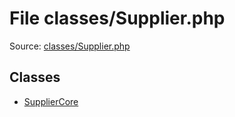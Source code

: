 File classes/Supplier.php
=========

Source: [classes/Supplier.php](https://github.com/PrestaShop/PrestaShop/blob/1.6.1.1/classes/Supplier.php)


Classes
-------

* [SupplierCore](class.SupplierCore.md)

